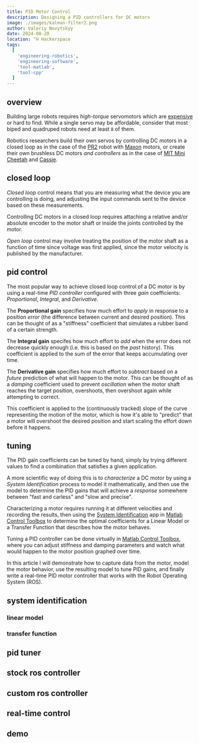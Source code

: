 ```yaml
---
title: PID Motor Control
description: Designing a PID controllers for DC motors
image: ./images/kalman-filter2.png
author: Valeriy Novytskyy
date: 2024-08-20
location: ^H Hackerspace
tags:
  [
    'engineering-robotics',
    'engineering-software',
    'tool-matlab',
    'tool-cpp'
  ]
---
```


## overview

Building large robots requires *high-torque* servomotors which are [expensive](https://www.cubemars.com/goods-1143-AK80-64.html) or hard to find. While a single servo may be affordable, consider that most biped and quadruped robots need at least `8` of them.

Robotics researchers build their own servos by controlling DC motors in a closed loop as in the case of the [PR2](https://robotsguide.com/robots/pr2) robot with [Maxon](https://www.maxongroup.com/maxon/view/product/motor/dcmotor/re/re40/148866) motors, or create their own brushless DC motors *and controllers* as in the case of [MIT Mini Cheetah](https://robotsguide.com/robots/minicheetah) and [Cassie](https://robotsguide.com/robots/cassie).

## closed loop

*Closed loop* control means that you are measuring what the device you are controlling is doing, and adjusting the input commands sent to the device based on these measurements.

Controlling DC motors in a closed loop requires attaching a relative and/or absolute encoder to the motor shaft or inside the joints controlled by the motor.

*Open loop* control may involve treating the position of the motor shaft as a function of time since voltage was first applied, since the motor velocity is published by the manufacturer.

## pid control

The most popular way to achieve closed loop control of a DC motor is by using a real-time *PID controller* configured with three *gain* coefficients: *Proportional*, *Integral*, and *Derivative*.

The **Proportional gain** specifies how much effort to *apply* in response to a position *error* (the difference between current and desired position). This can be thought of as a "stiffness" coefficient that simulates a rubber band of a certain strength.

The **Integral gain** specifes how much effort to *add* when the error does not decrease quickly enough (i.e. this is based on the *past* history). This coefficient is applied to the sum of the error that keeps accumulating over time.

The **Derivative gain** specifies how much effort to *subtract* based on a *future* prediction of what will happen to the motor. This can be thought of as a *damping* coefficient used to prevent *oscillation* when the motor shaft reaches the target position, overshoots, then overshoot again while attempting to correct.

This coefficient is applied to the (continuously tracked) slope of the curve representing the motion of the motor, which is how it's able to "predict" that a motor will overshoot the desired position and start scaling the effort down before it happens.

## tuning

The PID gain coefficients can be tuned by hand, simply by trying different values to find a combination that satisfies a given application.

A more scientific way of doing this is to *characterize* a DC motor by using a *System Identification* process to model it mathematically, and then use the model to determine the PID gains that will achieve a *response* somewhere between "fast and carless" and "slow and precise".

Characterizing a motor requires running it at different velocities and recording the results, then using the [System Identification]() app in [Matlab Control Toolbox](https://www.mathworks.com/products/control.html) to determine the optimal coefficients for a Linear Model or a Transfer Function that describes how the motor behaves.

Tuning a PID controller can be done virtually in [Matlab Control Toolbox](https://www.mathworks.com/products/control.html), where you can adjust stiffness and damping parameters and watch what would happen to the motor position graphed over time.

In this article I will demonstrate how to capture data from the motor, model the motor behavior, use the resulting model to tune PID gains, and finally write a real-time PID motor controller that works with the Robot Operating System (ROS).

## system identification

### linear model

### transfer function

## pid tuner

## stock ros controller

## custom ros controller

## real-time control

## demo
